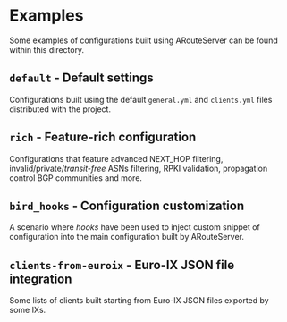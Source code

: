 # Examples

Some examples of configurations built using ARouteServer can be found within this directory.

## `default` - Default settings

Configurations built using the default `general.yml` and `clients.yml` files distributed with the project.

## `rich` - Feature-rich configuration

Configurations that feature advanced NEXT_HOP filtering, invalid/private/*transit-free* ASNs filtering, RPKI validation, propagation control BGP communities and more.

## `bird_hooks` - Configuration customization

A scenario where *hooks* have been used to inject custom snippet of configuration into the main configuration built by ARouteServer.

## `clients-from-euroix` - Euro-IX JSON file integration

Some lists of clients built starting from Euro-IX JSON files exported by some IXs.
